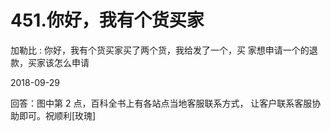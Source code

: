 # 451.你好，我有个货买家

加勒比 : 你好，我有个货买家买了两个货，我给发了一个，买 家想申请一个的退款，买家该怎么申请

2018-09-29

回答：图中第 2 点，百科全书上有各站点当地客服联系方式， 让客户联系客服协助即可。祝顺利[玫瑰]